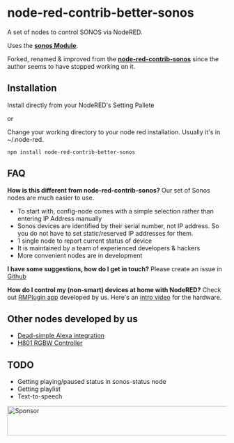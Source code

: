 # node-red-contrib-better-sonos

A set of nodes to control SONOS via NodeRED. 

Uses the [**sonos Module**](https://github.com/bencevans/node-sonos).

Forked, renamed & improved from the [**node-red-contrib-sonos**](https://github.com/shbert/node-red-contrib-sonos) since the author seems to have stopped working on it.


## Installation

Install directly from your NodeRED's Setting Pallete

or

Change your working directory to your node red installation. Usually it's in ~/.node-red.

`npm install node-red-contrib-better-sonos`


## FAQ
**How is this different from node-red-contrib-sonos?**
Our set of Sonos nodes are much easier to use. 
 *  To start with, config-node comes with a simple selection rather than entering IP Address manually
 *  Sonos devices are identified by their serial number, not IP address. So you do not have to set static/reserved IP addresses for them.
 *  1 single node to report current status of device
 *  It is maintained by a team of experienced developers & hackers
 *  More convenient nodes are in development

**I have some suggestions, how do I get in touch?**
Please create an issue in [Github](https://github.com/originallyus/node-red-contrib-better-sonos/issues)

**How do I control my (non-smart) devices at home with NodeRED?**
Check out [RMPlugin app](https://play.google.com/store/apps/details?id=us.originally.tasker&hl=en) developed by us. Here's an [intro video](https://www.youtube.com/watch?v=QUKYKhK57sc) for the hardware.


## Other nodes developed by us
  * [Dead-simple Alexa integration](https://github.com/shbert/node-red-contrib-alexa-local)
  * [H801 RGBW Controller](https://github.com/shbert/node-red-contrib-h801)


## TODO
  * Getting playing/paused status in sonos-status node
  * Getting playlist
  * Text-to-speech


<a target='_blank' rel='nofollow' href='https://app.codesponsor.io/link/675K2XU83RpTxWJP4HRjD8mC/originallyus/node-red-contrib-better-sonos'>
  <img alt='Sponsor' width='888' height='68' src='https://app.codesponsor.io/embed/675K2XU83RpTxWJP4HRjD8mC/originallyus/node-red-contrib-better-sonos.svg' />
</a>